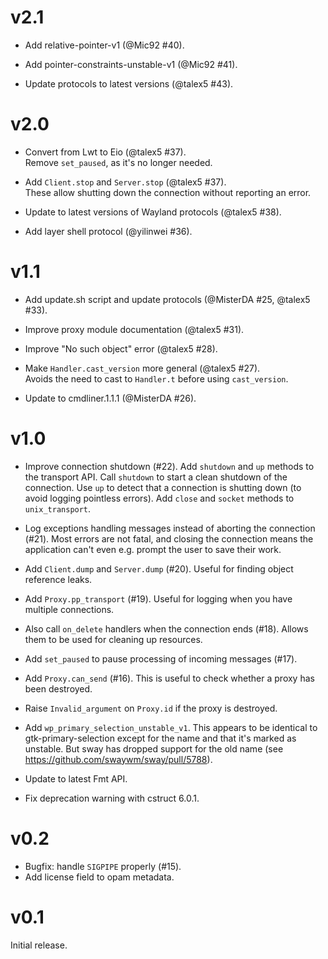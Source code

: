 # v2.1

- Add relative-pointer-v1 (@Mic92 #40).

- Add pointer-constraints-unstable-v1 (@Mic92 #41).

- Update protocols to latest versions (@talex5 #43).

# v2.0

- Convert from Lwt to Eio (@talex5 #37).  
  Remove `set_paused`, as it's no longer needed.

- Add `Client.stop` and `Server.stop` (@talex5 #37).  
  These allow shutting down the connection without reporting an error.

- Update to latest versions of Wayland protocols (@talex5 #38).

- Add layer shell protocol (@yilinwei #36).

# v1.1

- Add update.sh script and update protocols (@MisterDA #25, @talex5 #33).

- Improve proxy module documentation (@talex5 #31).

- Improve "No such object" error (@talex5 #28).

- Make `Handler.cast_version` more general (@talex5 #27).  
  Avoids the need to cast to `Handler.t` before using `cast_version`.

- Update to cmdliner.1.1.1 (@MisterDA #26).

# v1.0

- Improve connection shutdown (#22).
  Add `shutdown` and `up` methods to the transport API.
  Call `shutdown` to start a clean shutdown of the connection.
  Use `up` to detect that a connection is shutting down (to avoid logging pointless errors).
  Add `close` and `socket` methods to `unix_transport`.

- Log exceptions handling messages instead of aborting the connection (#21).
  Most errors are not fatal, and closing the connection means the application can't even e.g. prompt the user to save their work.

- Add `Client.dump` and `Server.dump` (#20). Useful for finding object reference leaks.

- Add `Proxy.pp_transport` (#19). Useful for logging when you have multiple connections.

- Also call `on_delete` handlers when the connection ends (#18).
  Allows them to be used for cleaning up resources.

- Add `set_paused` to pause processing of incoming messages (#17).

- Add `Proxy.can_send` (#16).
  This is useful to check whether a proxy has been destroyed.

- Raise `Invalid_argument` on `Proxy.id` if the proxy is destroyed.

- Add `wp_primary_selection_unstable_v1`.
  This appears to be identical to gtk-primary-selection except for the name and that it's marked as unstable.
  But sway has dropped support for the old name (see https://github.com/swaywm/sway/pull/5788).

- Update to latest Fmt API.

- Fix deprecation warning with cstruct 6.0.1.

# v0.2

- Bugfix: handle `SIGPIPE` properly (#15).
- Add license field to opam metadata.

# v0.1

Initial release.
